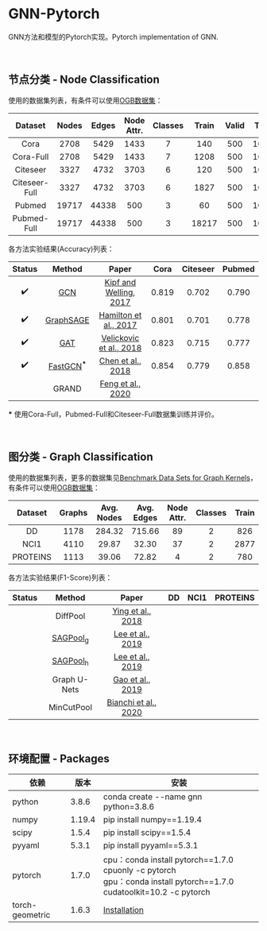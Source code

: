 # GNN-Pytorch
GNN方法和模型的Pytorch实现。Pytorch implementation of GNN.

<br/>

## 节点分类 - Node Classification

使用的数据集列表，有条件可以使用[OGB数据集](https://github.com/snap-stanford/ogb)：

|    Dataset    | Nodes | Edges | Node Attr. | Classes | Train | Valid | Test |
| :-----------: | :---: | :---: | :--------: | :-----: | :---: | :---: | :--: |
|     Cora      | 2708  | 5429  |    1433    |    7    |  140  |  500  | 1000 |
|   Cora-Full   | 2708  | 5429  |    1433    |    7    | 1208  |  500  | 1000 |
|   Citeseer    | 3327  | 4732  |    3703    |    6    |  120  |  500  | 1000 |
| Citeseer-Full | 3327  | 4732  |    3703    |    6    | 1827  |  500  | 1000 |
|    Pubmed     | 19717 | 44338 |    500     |    3    |  60   |  500  | 1000 |
|  Pubmed-Full  | 19717 | 44338 |    500     |    3    | 18217 |  500  | 1000 |

各方法实验结果(Accuracy)列表：

|        Status        |             Method        |                             Paper                             | Cora  | Citeseer | Pubmed |
| :----------------: | :---------------------------: | :----------------------------------------------------------: | :---: | :------: | :------: |
| :heavy_check_mark: |       [GCN](./Node/GCN)       | [Kipf and Welling, 2017](https://arxiv.org/pdf/1609.02907.pdf) | 0.819 |  0.702   | 0.790 |
| :heavy_check_mark: | [GraphSAGE](./Node/GraphSAGE) | [Hamilton et al., 2017](https://arxiv.org/pdf/1706.02216.pdf) | 0.801 |  0.701   | 0.778 |
| :heavy_check_mark: |       [GAT](./Node/GAT)       | [Velickovic et al., 2018](https://arxiv.org/pdf/1710.10903.pdf) | 0.823 |  0.715   | 0.777 |
| :heavy_check_mark: | [FastGCN](./Node/FastGCN)<sup>**\***</sup> | [Chen et al., 2018](https://arxiv.org/pdf/1801.10247.pdf) | 0.854 | 0.779 | 0.858 |
|  | GRAND | [Feng et al., 2020](https://arxiv.org/pdf/2005.11079.pdf) |  |  |  |

**\*** 使用Cora-Full，Pubmed-Full和Citeseer-Full数据集训练并评价。

<br/>

## 图分类 - Graph Classification

使用的数据集列表，更多的数据集见[Benchmark Data Sets for Graph Kernels](https://ls11-www.cs.tu-dortmund.de/staff/morris/graphkerneldatasets)，有条件可以使用[OGB数据集](https://github.com/snap-stanford/ogb)：

| Dataset  | Graphs | Avg. Nodes | Avg. Edges | Node Attr. | Classes | Train | Valid | Test |
| :------: | :----: | :--------: | :--------: | :--------: | :-----: | :---: | :---: | :--: |
|    DD    |  1178  |   284.32   |   715.66   |     89     |    2    |  826  |  117  | 235  |
|   NCI1   |  4110  |   29.87    |   32.30    |     37     |    2    | 2877  |  411  | 822  |
| PROTEINS |  1113  |   39.06    |   72.82    |     4      |    2    |  780  |  111  | 222  |

各方法实验结果(F1-Score)列表：

| Status |                 Method                 |                            Paper                             |  DD  | NCI1 | PROTEINS |
| :----: | :------------------------------------: | :----------------------------------------------------------: | :--: | :--: | :------: |
|        |                DiffPool                |  [Ying et al., 2018](https://arxiv.org/pdf/1806.08804.pdf)   |      |      |          |
|        | [SAGPool<sub>g</sub>](./Graph/SAGPool) |   [Lee et al., 2019](https://arxiv.org/pdf/1904.08082.pdf)   |      |      |          |
|        | [SAGPool<sub>h</sub>](./Graph/SAGPool) |   [Lee et al., 2019](https://arxiv.org/pdf/1904.08082.pdf)   |      |      |          |
|        |              Graph U-Nets              |   [Gao et al., 2019](https://arxiv.org/pdf/1905.05178.pdf)   |      |      |          |
|        |               MinCutPool               | [Bianchi et al., 2020](https://arxiv.org/pdf/1907.00481.pdf) |      |      |          |

<br/>

## 环境配置 - Packages

| 依赖            | 版本   | 安装                                                         |
| --------------- | ------ | ------------------------------------------------------------ |
| python          | 3.8.6  | conda create --name gnn python=3.8.6                         |
| numpy           | 1.19.4 | pip install numpy==1.19.4                                    |
| scipy           | 1.5.4  | pip install scipy==1.5.4                                     |
| pyyaml          | 5.3.1  | pip install pyyaml==5.3.1                                    |
| pytorch         | 1.7.0  | cpu：conda install pytorch\==1.7.0 cpuonly -c pytorch<br/>gpu：conda install pytorch\==1.7.0 cudatoolkit=10.2 -c pytorch |
| torch-geometric | 1.6.3  | [Installation](https://github.com/rusty1s/pytorch_geometric#installation) |


